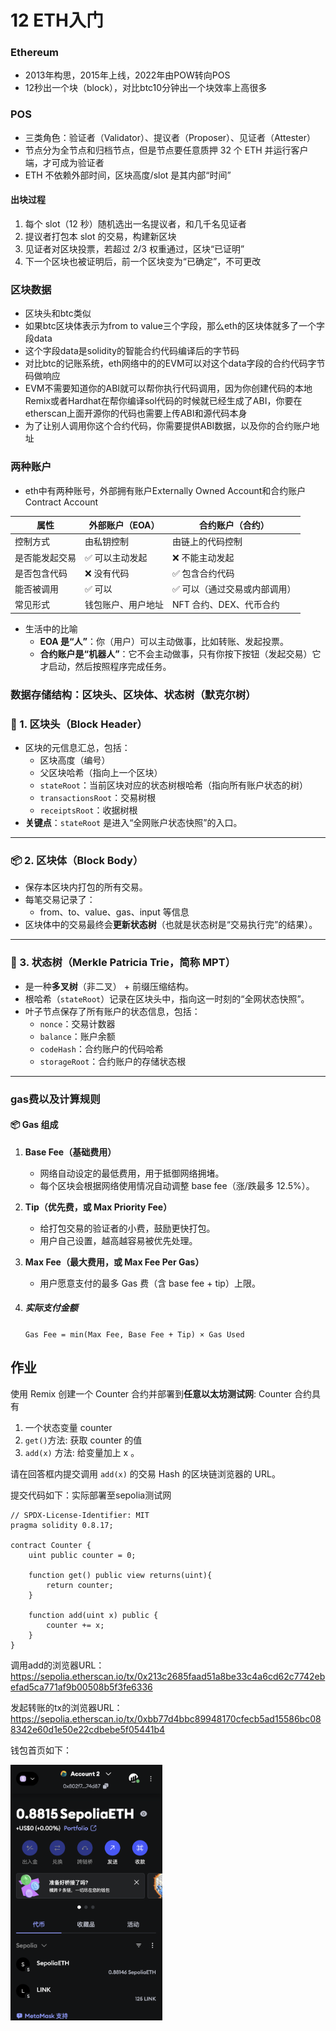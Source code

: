 # 12 ETH入门

### Ethereum

- 2013年构思，2015年上线，2022年由POW转向POS
- 12秒出一个块（block），对比btc10分钟出一个块效率上高很多



### POS

- 三类角色：验证者（Validator）、提议者（Proposer）、见证者（Attester）
- 节点分为全节点和归档节点，但是节点要任意质押 32 个 ETH 并运行客户端，才可成为验证者
- ETH 不依赖外部时间，区块高度/slot 是其内部“时间”

#### 出块过程

1. 每个 slot（12 秒）随机选出一名提议者，和几千名见证者
2. 提议者打包本 slot 的交易，构建新区块
3. 见证者对区块投票，若超过 2/3 权重通过，区块“已证明”
4. 下一个区块也被证明后，前一个区块变为“已确定”，不可更改



### 区块数据

- 区块头和btc类似
- 如果btc区块体表示为from to value三个字段，那么eth的区块体就多了一个字段data
- 这个字段data是solidity的智能合约代码编译后的字节码
- 对比btc的记账系统，eth网络中的的EVM可以对这个data字段的合约代码字节码做响应
- EVM不需要知道你的ABI就可以帮你执行代码调用，因为你创建代码的本地Remix或者Hardhat在帮你编译sol代码的时候就已经生成了ABI，你要在etherscan上面开源你的代码也需要上传ABI和源代码本身
- 为了让别人调用你这个合约代码，你需要提供ABI数据，以及你的合约账户地址



### 两种账户

- eth中有两种账号，外部拥有账户Externally Owned Account和合约账户Contract Account

| 属性           | 外部账户（EOA）    | 合约账户（合约）             |
| -------------- | ------------------ | ---------------------------- |
| 控制方式       | 由私钥控制         | 由链上的代码控制             |
| 是否能发起交易 | ✅ 可以主动发起     | ❌ 不能主动发起               |
| 是否包含代码   | ❌ 没有代码         | ✅ 包含合约代码               |
| 能否被调用     | ✅ 可以             | ✅ 可以（通过交易或内部调用） |
| 常见形式       | 钱包账户、用户地址 | NFT 合约、DEX、代币合约      |

- 生活中的比喻
  - **EOA 是“人”**：你（用户）可以主动做事，比如转账、发起投票。
  - **合约账户是“机器人”**：它不会主动做事，只有你按下按钮（发起交易）它才启动，然后按照程序完成任务。



### 数据存储结构：区块头、区块体、状态树（默克尔树）

### 🧱 1. 区块头（Block Header）

- 区块的元信息汇总，包括：
  - 区块高度（编号）
  - 父区块哈希（指向上一个区块）
  - `stateRoot`：当前区块对应的状态树根哈希（指向所有账户状态的树）
  - `transactionsRoot`：交易树根
  - `receiptsRoot`：收据树根
- **关键点**：`stateRoot` 是进入“全网账户状态快照”的入口。

------

### 📦 2. 区块体（Block Body）

- 保存本区块内打包的所有交易。
- 每笔交易记录了：
  - from、to、value、gas、input 等信息
- 区块体中的交易最终会**更新状态树**（也就是状态树是“交易执行完”的结果）。

------

### 🌳 3. 状态树（Merkle Patricia Trie，简称 MPT）

- 是一种**多叉树**（非二叉） + 前缀压缩结构。
- 根哈希（`stateRoot`）记录在区块头中，指向这一时刻的“全网状态快照”。
- 叶子节点保存了所有账户的状态信息，包括：
  - `nonce`：交易计数器
  - `balance`：账户余额
  - `codeHash`：合约账户的代码哈希
  - `storageRoot`：合约账户的存储状态根

------

### 

### gas费以及计算规则

#### 📦 Gas 组成

1. **Base Fee（基础费用）**

   - 网络自动设定的最低费用，用于抵御网络拥堵。
   - 每个区块会根据网络使用情况自动调整 base fee（涨/跌最多 12.5%）。

2. **Tip（优先费，或 Max Priority Fee）**

   - 给打包交易的验证者的小费，鼓励更快打包。
   - 用户自己设置，越高越容易被优先处理。

3. **Max Fee（最大费用，或 Max Fee Per Gas）**

   - 用户愿意支付的最多 Gas 费（含 base fee + tip）上限。

4. ##### 实际支付金额

   `Gas Fee = min(Max Fee, Base Fee + Tip) × Gas Used`



## 作业


使用 Remix 创建一个 Counter 合约并部署到**任意以太坊测试网**:
Counter 合约具有

1. 一个状态变量 counter
2. `get()`方法: 获取 counter 的值
3. `add(x)` 方法: 给变量加上 x 。

请在回答框内提交调用 `add(x)` 的交易 Hash 的区块链浏览器的 URL。

提交代码如下：实际部署至sepolia测试网

```solidity
// SPDX-License-Identifier: MIT
pragma solidity 0.8.17;

contract Counter {
    uint public counter = 0;

    function get() public view returns(uint){
        return counter;
    }

    function add(uint x) public {
        counter += x;
    }
}
```

调用add的浏览器URL：https://sepolia.etherscan.io/tx/0x213c2685faad51a8be33c4a6cd62c7742ebefad5ca771af9b00508b5f3fe6336

发起转账的tx的浏览器URL：https://sepolia.etherscan.io/tx/0xbb77d4bbc89948170cfecb5ad15586bc088342e60d1e50e22cdbebe5f05441b4

钱包首页如下：

<img src="./firstcontract/mm钱包.png" alt="mm钱包" style="zoom:40%;" />